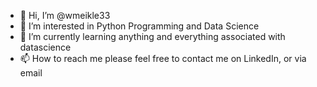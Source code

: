 - 👋 Hi, I’m @wmeikle33
- 👀 I’m interested in Python Programming and Data Science
- 🌱 I’m currently learning anything and everything associated with datascience
- 📫 How to reach me please feel free to contact me on LinkedIn, or via email

<!---
wmeikle33/wmeikle33 is a ✨ special ✨ repository because its `README.md` (this file) appears on your GitHub profile.
You can click the Preview link to take a look at your changes.
--->
